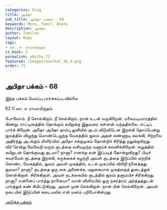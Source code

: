 ```yaml
---
categories: blog
title: அபிதா
sub_title: அபிதா பக்கம் - 68
keywords: More, Tamil, Books
description: அபிதா
author: Tamilan
layout: Ruby
tags:
- லா. ச. ராமாமிருதம்
is_book: 1
permalink: abitha_71
featured: /images/noolkal_96_6.png
order: 71
---
```

## அபிதா பக்கம் - 68

இந்த பக்கம் மெய்ப்பு பார்க்கப்படவில்லை

﻿﻿62 0 லா. ச. ராமாமிருதம்

போவோம். நீ சொல்கிறாய். நீ செல்கிறாய். நான் உடன் வருகிறேன். மலையடிவாரத்தில் கிணறு. ராட்டினத்தில் தொங்கும் கயிறுக்கு இதுவரை கள்ளன் வந்ததில்லை. எட்டிப் பார்க் கிறேன். அதோ அபிதா தாம்பு துனியில் குடம் விடுவிடென இறங்கி தொப்பென்று ஜலத்தில் விழுந்து மொண்டெழுந்த வேகத்தில் ஜலம் அதன் கண்ணாடி கலங்கி, சிற்றலை அதிர்ந்து அடங்கும் மிளிர்வில் அதோ சக்குமுகம் தோன்றிச் சிரித்து நலுங்குகிறது. விர்'ரென்று மேலேறி வரும் குடத்தை வசியமுற்ற வனாய்க் கவனிக்கிறேன். கழுத்தில் கயிறுடன் தொங்குவது குடமா? நானா? எனக்கு ஏன் இப்படித் தோன்றுகிறது? பிடிச் சுவர்மேல் குடத்தை இறக்கி, சுருக்கைக் கழற்றி அவள் குடத்தை இடுப்பில் ஏற்றிக் கொண்ட வேகத்தில், ஜலம் அவள் முகத்தில், உடல் முகப்பில் விசிறி நனைத்தது. ஜலமா? நானா? குடத்தை ஒரு கை அணைக்க, மறுகையால் முகத்தைத் துடைத்துக் கொள்கிறாள். சிரிக்கிறாள். அவள் நடக்கையில் குடத்தில் ஜலம் தளும்பிச் சிரிக்கிறது. நானா? என்னைப் பார்த்து நானேயா? வான் விளிம்பில் ஒரு நகர்த்ரம் அர்த்தத்துடன் பார்த்துக் கண் சிமிட்டுகிறது. அவள் முன் செல்கிறாள். நான் பின் செல்கிறேன். அவள் நடையில் இடுப்பின் கடையலில் என் மனம் பறிபோகின்றது.

[அடுத்த பக்கம்](abitha_72)